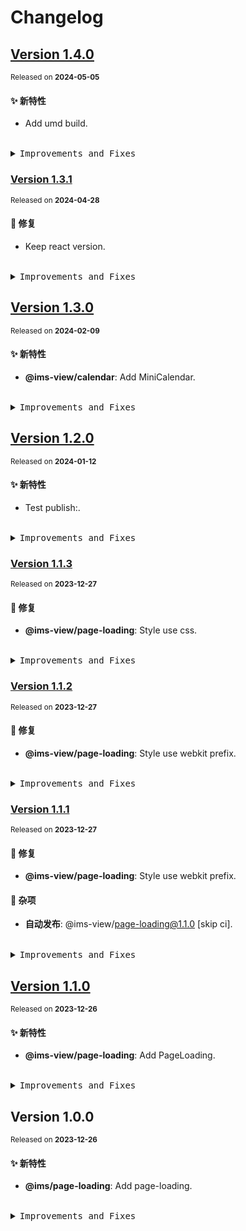 # Changelog

## [Version&nbsp;1.4.0](https://github.com/eternallycyf/components/compare/@ims-view/page-loading@1.3.1...@ims-view/page-loading@1.4.0)

<sup>Released on **2024-05-05**</sup>

#### ✨ 新特性

- Add umd build.

<br/>

<details>
<summary><kbd>Improvements and Fixes</kbd></summary>

#### What's improved

- Add umd build ([7df21fa](https://github.com/eternallycyf/components/commit/7df21fa))

</details>

### [Version&nbsp;1.3.1](https://github.com/eternallycyf/components/compare/@ims-view/page-loading@1.3.0...@ims-view/page-loading@1.3.1)

<sup>Released on **2024-04-28**</sup>

#### 🐛 修复

- Keep react version.

<br/>

<details>
<summary><kbd>Improvements and Fixes</kbd></summary>

#### What's fixed

- Keep react version ([fee7e8d](https://github.com/eternallycyf/components/commit/fee7e8d))

</details>

## [Version&nbsp;1.3.0](https://github.com/eternallycyf/components/compare/@ims-view/page-loading@1.2.0...@ims-view/page-loading@1.3.0)

<sup>Released on **2024-02-09**</sup>

#### ✨ 新特性

- **@ims-view/calendar**: Add MiniCalendar.

<br/>

<details>
<summary><kbd>Improvements and Fixes</kbd></summary>

#### What's improved

- **@ims-view/calendar**: Add MiniCalendar ([6be604f](https://github.com/eternallycyf/components/commit/6be604f))

</details>

## [Version&nbsp;1.2.0](https://github.com/eternallycyf/components/compare/@ims-view/page-loading@1.1.3...@ims-view/page-loading@1.2.0)

<sup>Released on **2024-01-12**</sup>

#### ✨ 新特性

- Test publish:.

<br/>

<details>
<summary><kbd>Improvements and Fixes</kbd></summary>

#### What's improved

- Test publish: ([2a6716c](https://github.com/eternallycyf/components/commit/2a6716c))

</details>

### [Version&nbsp;1.1.3](https://github.com/eternallycyf/components/compare/@ims-view/page-loading@1.1.2...@ims-view/page-loading@1.1.3)

<sup>Released on **2023-12-27**</sup>

#### 🐛 修复

- **@ims-view/page-loading**: Style use css.

<br/>

<details>
<summary><kbd>Improvements and Fixes</kbd></summary>

#### What's fixed

- **@ims-view/page-loading**: Style use css ([3ce234a](https://github.com/eternallycyf/components/commit/3ce234a))

</details>

### [Version&nbsp;1.1.2](https://github.com/eternallycyf/components/compare/@ims-view/page-loading@1.1.1...@ims-view/page-loading@1.1.2)

<sup>Released on **2023-12-27**</sup>

#### 🐛 修复

- **@ims-view/page-loading**: Style use webkit prefix.

<br/>

<details>
<summary><kbd>Improvements and Fixes</kbd></summary>

#### What's fixed

- **@ims-view/page-loading**: Style use webkit prefix ([66cec9c](https://github.com/eternallycyf/components/commit/66cec9c))

</details>

### [Version&nbsp;1.1.1](https://github.com/eternallycyf/components/compare/@ims-view/page-loading@1.1.0...@ims-view/page-loading@1.1.1)

<sup>Released on **2023-12-27**</sup>

#### 🐛 修复

- **@ims-view/page-loading**: Style use webkit prefix.

#### 🔖 杂项

- **自动发布**: @ims-view/page-loading@1.1.0 [skip ci].

<br/>

<details>
<summary><kbd>Improvements and Fixes</kbd></summary>

#### What's fixed

- **@ims-view/page-loading**: Style use webkit prefix ([71f5ea1](https://github.com/eternallycyf/components/commit/71f5ea1))

#### Chores

- **自动发布**: @ims-view/page-loading@1.1.0 [skip ci] ([eee7e5f](https://github.com/eternallycyf/components/commit/eee7e5f))

</details>

## [Version&nbsp;1.1.0](https://github.com/eternallycyf/components/compare/@ims-view/page-loading@1.0.0...@ims-view/page-loading@1.1.0)

<sup>Released on **2023-12-26**</sup>

#### ✨ 新特性

- **@ims-view/page-loading**: Add PageLoading.

<br/>

<details>
<summary><kbd>Improvements and Fixes</kbd></summary>

#### What's improved

- **@ims-view/page-loading**: Add PageLoading ([de0feaa](https://github.com/eternallycyf/components/commit/de0feaa))

</details>

## Version&nbsp;1.0.0

<sup>Released on **2023-12-26**</sup>

#### ✨ 新特性

- **@ims/page-loading**: Add page-loading.

<br/>

<details>
<summary><kbd>Improvements and Fixes</kbd></summary>

#### What's improved

- **@ims/page-loading**: Add page-loading ([233d68e](https://github.com/eternallycyf/components/commit/233d68e))

</details>
